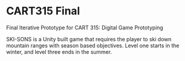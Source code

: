 # CART315 Final
Final Iterative Prototype for CART 315: Digital Game Prototyping

SKI-SONS is a Unity built game that requires the player to ski down mountain ranges with season based objectives. Level one starts in the winter, and level three ends in the summer.
